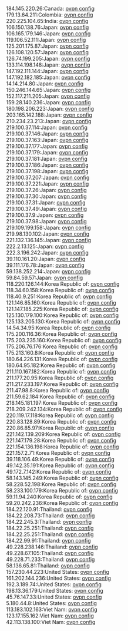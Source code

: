 184.145.220.26:Canada: [ovpn config](vpn/184_145_220_26.ovpn)  
179.13.64.211:Colombia: [ovpn config](vpn/179_13_64_211.ovpn)  
220.225.104.65:India: [ovpn config](vpn/220_225_104_65.ovpn)  
106.150.138.76:Japan: [ovpn config](vpn/106_150_138_76.ovpn)  
106.165.179.146:Japan: [ovpn config](vpn/106_165_179_146.ovpn)  
119.106.52.111:Japan: [ovpn config](vpn/119_106_52_111.ovpn)  
125.201.175.87:Japan: [ovpn config](vpn/125_201_175_87.ovpn)  
126.108.120.57:Japan: [ovpn config](vpn/126_108_120_57.ovpn)  
126.74.199.205:Japan: [ovpn config](vpn/126_74_199_205.ovpn)  
133.114.198.148:Japan: [ovpn config](vpn/133_114_198_148.ovpn)  
147.192.111.144:Japan: [ovpn config](vpn/147_192_111_144.ovpn)  
147.192.182.185:Japan: [ovpn config](vpn/147_192_182_185.ovpn)  
14.14.214.80:Japan: [ovpn config](vpn/14_14_214_80.ovpn)  
150.246.144.65:Japan: [ovpn config](vpn/150_246_144_65.ovpn)  
152.117.211.205:Japan: [ovpn config](vpn/152_117_211_205.ovpn)  
159.28.140.236:Japan: [ovpn config](vpn/159_28_140_236.ovpn)  
180.198.206.223:Japan: [ovpn config](vpn/180_198_206_223.ovpn)  
203.165.142.188:Japan: [ovpn config](vpn/203_165_142_188.ovpn)  
210.234.23.213:Japan: [ovpn config](vpn/210_234_23_213.ovpn)  
219.100.37.114:Japan: [ovpn config](vpn/219_100_37_114.ovpn)  
219.100.37.146:Japan: [ovpn config](vpn/219_100_37_146.ovpn)  
219.100.37.163:Japan: [ovpn config](vpn/219_100_37_163.ovpn)  
219.100.37.177:Japan: [ovpn config](vpn/219_100_37_177.ovpn)  
219.100.37.179:Japan: [ovpn config](vpn/219_100_37_179.ovpn)  
219.100.37.181:Japan: [ovpn config](vpn/219_100_37_181.ovpn)  
219.100.37.186:Japan: [ovpn config](vpn/219_100_37_186.ovpn)  
219.100.37.198:Japan: [ovpn config](vpn/219_100_37_198.ovpn)  
219.100.37.207:Japan: [ovpn config](vpn/219_100_37_207.ovpn)  
219.100.37.221:Japan: [ovpn config](vpn/219_100_37_221.ovpn)  
219.100.37.26:Japan: [ovpn config](vpn/219_100_37_26.ovpn)  
219.100.37.30:Japan: [ovpn config](vpn/219_100_37_30.ovpn)  
219.100.37.31:Japan: [ovpn config](vpn/219_100_37_31.ovpn)  
219.100.37.49:Japan: [ovpn config](vpn/219_100_37_49.ovpn)  
219.100.37.9:Japan: [ovpn config](vpn/219_100_37_9.ovpn)  
219.100.37.98:Japan: [ovpn config](vpn/219_100_37_98.ovpn)  
219.109.199.158:Japan: [ovpn config](vpn/219_109_199_158.ovpn)  
219.98.130.102:Japan: [ovpn config](vpn/219_98_130_102.ovpn)  
221.132.136.145:Japan: [ovpn config](vpn/221_132_136_145.ovpn)  
222.2.13.125:Japan: [ovpn config](vpn/222_2_13_125.ovpn)  
222.3.196.242:Japan: [ovpn config](vpn/222_3_196_242.ovpn)  
39.110.161.20:Japan: [ovpn config](vpn/39_110_161_20.ovpn)  
39.111.176.78:Japan: [ovpn config](vpn/39_111_176_78.ovpn)  
59.138.252.214:Japan: [ovpn config](vpn/59_138_252_214.ovpn)  
59.84.59.57:Japan: [ovpn config](vpn/59_84_59_57.ovpn)  
118.220.126.144:Korea Republic of: [ovpn config](vpn/118_220_126_144.ovpn)  
118.34.60.158:Korea Republic of: [ovpn config](vpn/118_34_60_158.ovpn)  
118.40.9.251:Korea Republic of: [ovpn config](vpn/118_40_9_251.ovpn)  
121.146.85.160:Korea Republic of: [ovpn config](vpn/121_146_85_160.ovpn)  
121.147.185.225:Korea Republic of: [ovpn config](vpn/121_147_185_225.ovpn)  
125.130.179.100:Korea Republic of: [ovpn config](vpn/125_130_179_100.ovpn)  
125.133.205.130:Korea Republic of: [ovpn config](vpn/125_133_205_130.ovpn)  
14.54.34.95:Korea Republic of: [ovpn config](vpn/14_54_34_95.ovpn)  
175.200.116.36:Korea Republic of: [ovpn config](vpn/175_200_116_36.ovpn)  
175.203.235.160:Korea Republic of: [ovpn config](vpn/175_203_235_160.ovpn)  
175.206.76.176:Korea Republic of: [ovpn config](vpn/175_206_76_176.ovpn)  
175.213.160.8:Korea Republic of: [ovpn config](vpn/175_213_160_8.ovpn)  
180.64.226.131:Korea Republic of: [ovpn config](vpn/180_64_226_131.ovpn)  
180.64.95.182:Korea Republic of: [ovpn config](vpn/180_64_95_182.ovpn)  
211.110.167.182:Korea Republic of: [ovpn config](vpn/211_110_167_182.ovpn)  
211.177.20.95:Korea Republic of: [ovpn config](vpn/211_177_20_95.ovpn)  
211.217.233.197:Korea Republic of: [ovpn config](vpn/211_217_233_197.ovpn)  
211.47.98.8:Korea Republic of: [ovpn config](vpn/211_47_98_8.ovpn)  
211.59.62.184:Korea Republic of: [ovpn config](vpn/211_59_62_184.ovpn)  
218.145.181.197:Korea Republic of: [ovpn config](vpn/218_145_181_197.ovpn)  
218.209.242.134:Korea Republic of: [ovpn config](vpn/218_209_242_134.ovpn)  
220.119.17.118:Korea Republic of: [ovpn config](vpn/220_119_17_118.ovpn)  
220.83.128.89:Korea Republic of: [ovpn config](vpn/220_83_128_89.ovpn)  
220.86.85.97:Korea Republic of: [ovpn config](vpn/220_86_85_97.ovpn)  
221.142.139.209:Korea Republic of: [ovpn config](vpn/221_142_139_209.ovpn)  
221.147.179.28:Korea Republic of: [ovpn config](vpn/221_147_179_28.ovpn)  
221.154.136.198:Korea Republic of: [ovpn config](vpn/221_154_136_198.ovpn)  
221.157.2.71:Korea Republic of: [ovpn config](vpn/221_157_2_71.ovpn)  
39.118.106.49:Korea Republic of: [ovpn config](vpn/39_118_106_49.ovpn)  
49.142.35.191:Korea Republic of: [ovpn config](vpn/49_142_35_191.ovpn)  
49.172.7.142:Korea Republic of: [ovpn config](vpn/49_172_7_142.ovpn)  
58.143.145.249:Korea Republic of: [ovpn config](vpn/58_143_145_249.ovpn)  
58.228.52.198:Korea Republic of: [ovpn config](vpn/58_228_52_198.ovpn)  
58.233.100.179:Korea Republic of: [ovpn config](vpn/58_233_100_179.ovpn)  
59.11.94.240:Korea Republic of: [ovpn config](vpn/59_11_94_240.ovpn)  
59.20.242.236:Korea Republic of: [ovpn config](vpn/59_20_242_236.ovpn)  
184.22.120.91:Thailand: [ovpn config](vpn/184_22_120_91.ovpn)  
184.22.208.73:Thailand: [ovpn config](vpn/184_22_208_73.ovpn)  
184.22.245.3:Thailand: [ovpn config](vpn/184_22_245_3.ovpn)  
184.22.25.251:Thailand: [ovpn config](vpn/184_22_25_251.ovpn)  
184.22.25.251:Thailand: [ovpn config](vpn/184_22_25_251.ovpn)  
184.22.99.91:Thailand: [ovpn config](vpn/184_22_99_91.ovpn)  
49.228.238.146:Thailand: [ovpn config](vpn/49_228_238_146.ovpn)  
49.228.67.105:Thailand: [ovpn config](vpn/49_228_67_105.ovpn)  
49.228.71.233:Thailand: [ovpn config](vpn/49_228_71_233.ovpn)  
58.136.65.81:Thailand: [ovpn config](vpn/58_136_65_81.ovpn)  
157.230.44.223:United States: [ovpn config](vpn/157_230_44_223.ovpn)  
161.202.144.236:United States: [ovpn config](vpn/161_202_144_236.ovpn)  
192.3.189.74:United States: [ovpn config](vpn/192_3_189_74.ovpn)  
198.13.36.179:United States: [ovpn config](vpn/198_13_36_179.ovpn)  
45.76.147.33:United States: [ovpn config](vpn/45_76_147_33.ovpn)  
5.180.44.8:United States: [ovpn config](vpn/5_180_44_8.ovpn)  
113.183.102.163:Viet Nam: [ovpn config](vpn/113_183_102_163.ovpn)  
123.17.155.162:Viet Nam: [ovpn config](vpn/123_17_155_162.ovpn)  
42.113.138.100:Viet Nam: [ovpn config](vpn/42_113_138_100.ovpn)  
